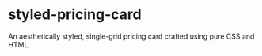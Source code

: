 # styled-pricing-card
An aesthetically styled, single-grid pricing card crafted using pure CSS and HTML.
